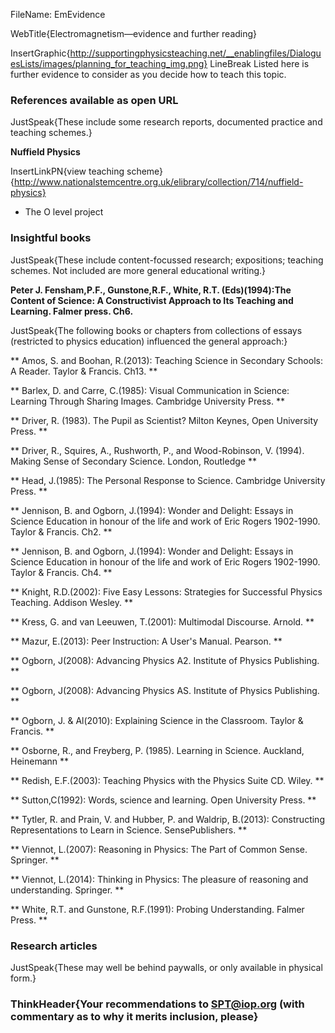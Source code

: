 FileName: EmEvidence

WebTitle{Electromagnetism—evidence and further reading}

InsertGraphic{http://supportingphysicsteaching.net/__enablingfiles/DialoguesLists/images/planning_for_teaching_img.png}
 LineBreak
Listed here is further evidence to consider as you decide how to teach this topic.

### References available as open URL

JustSpeak{These include some research reports, documented practice and teaching schemes.}

**Nuffield Physics**

InsertLinkPN{view teaching scheme}{http://www.nationalstemcentre.org.uk/elibrary/collection/714/nuffield-physics}

- The O level project

### Insightful books

JustSpeak{These include content-focussed research; expositions; teaching schemes. Not included are more general educational writing.}

**Peter J. Fensham,P.F., Gunstone,R.F., White, R.T. (Eds)(1994):The Content of Science: A Constructivist Approach to Its Teaching and Learning. Falmer press. Ch6.**

JustSpeak{The following books or chapters from collections of essays (restricted to physics education) influenced the general approach:}

** Amos, S. and Boohan, R.(2013): Teaching Science in Secondary Schools: A Reader. Taylor & Francis. Ch13. **

** Barlex, D. and Carre, C.(1985): Visual Communication in Science: Learning Through Sharing Images. Cambridge University Press. **

** Driver, R. (1983). The Pupil as Scientist? Milton Keynes, Open University Press. **

** Driver, R., Squires, A., Rushworth, P., and Wood-Robinson, V. (1994). Making Sense of Secondary Science. London, Routledge **

** Head, J.(1985): The Personal Response to Science. Cambridge University Press. **

** Jennison, B. and Ogborn, J.(1994): Wonder and Delight: Essays in Science Education in honour of the life and work of Eric Rogers 1902-1990. Taylor & Francis. Ch2. **

** Jennison, B. and Ogborn, J.(1994): Wonder and Delight: Essays in Science Education in honour of the life and work of Eric Rogers 1902-1990. Taylor & Francis. Ch4. **

** Knight, R.D.(2002): Five Easy Lessons: Strategies for Successful Physics Teaching. Addison Wesley. **

** Kress, G. and van Leeuwen, T.(2001): Multimodal Discourse. Arnold. **

** Mazur, E.(2013): Peer Instruction: A User's Manual. Pearson. **

** Ogborn, J(2008): Advancing Physics A2. Institute of Physics Publishing. **

** Ogborn, J(2008): Advancing Physics AS. Institute of Physics Publishing. **

** Ogborn, J. & Al(2010): Explaining Science in the Classroom. Taylor & Francis. **

** Osborne, R., and Freyberg, P. (1985). Learning in Science. Auckland, Heinemann **

** Redish, E.F.(2003): Teaching Physics with the Physics Suite CD. Wiley. **

** Sutton,C(1992): Words, science and learning. Open University Press. **

** Tytler, R. and Prain, V. and Hubber, P. and Waldrip, B.(2013): Constructing Representations to Learn in Science. SensePublishers. **

** Viennot, L.(2007): Reasoning in Physics: The Part of Common Sense. Springer. **

** Viennot, L.(2014): Thinking in Physics: The pleasure of reasoning and understanding. Springer. **

** White, R.T. and Gunstone, R.F.(1991): Probing Understanding. Falmer Press. **


### Research articles

JustSpeak{These may well be behind paywalls, or only available in physical form.}


### ThinkHeader{Your recommendations to SPT@iop.org (with commentary as to why it merits inclusion, please}
